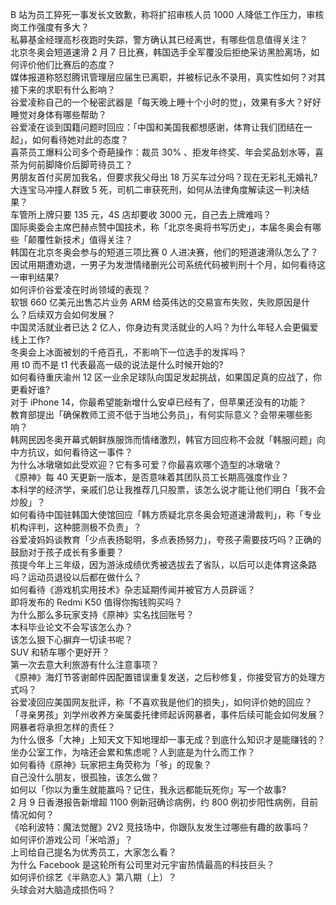 B 站为员工猝死一事发长文致歉，称将扩招审核人员 1000 人降低工作压力，审核岗工作强度有多大？  
私募基金经理高杉夜跑时失踪，警方确认其已经离世，有哪些信息值得关注？  
北京冬奥会短道速滑 2 月 7 日比赛，韩国选手全军覆没后拒绝采访黑脸离场，如何评价他们比赛后的态度？  
媒体报道称怒怼腾讯管理层应届生已离职，并被标记永不录用，真实性如何？对其接下来的求职有什么影响？  
谷爱凌称自己的一个秘密武器是「每天晚上睡十个小时的觉」，效果有多大？好好睡觉对身体有哪些帮助？  
谷爱凌在谈到国籍问题时回应：「中国和美国我都想感谢，体育让我们团结在一起」，如何看待她对此的态度？  
喜茶员工爆料公司多个奇葩操作：裁员 30% 、拒发年终奖、年会奖品划水等，喜茶为何前脚降价后脚苛待员工？  
男朋友首付买房加我名，但要求我父母出 18 万买车过分吗？现在无彩礼无婚礼?  
大连宝马冲撞人群致 5 死，司机二审获死刑，如何从法律角度解读这一判决结果？  
车管所上牌只要 135 元，4S 店却要收 3000 元，自己去上牌难吗？  
国际奥委会主席巴赫点赞中国技术，称「北京冬奥将书写历史」，本届冬奥会有哪些「颠覆性新技术」值得关注？  
韩国在北京冬奥会参与的短道三项比赛 0 人进决赛，他们的短道速滑队怎么了？  
因试用期遭劝退，一男子为发泄情绪删光公司系统代码被判刑十个月，如何看待这一审判结果?  
如何评价谷爱凌在时尚领域的表现？  
软银 660 亿美元出售芯片业务 ARM 给英伟达的交易宣布失败，失败原因是什么？后续双方会如何发展？  
中国灵活就业者已达 2 亿人，你身边有灵活就业的人吗？为什么年轻人会更偏爱线上工作?  
冬奥会上冰面被划的千疮百孔，不影响下一位选手的发挥吗？  
用 t0 而不是 t1 代表最高一级的说法是什么时候开始的?  
如何看待重庆渝州 12 区一业余足球队向国足发起挑战，如果国足真的应战了，你更看好谁?  
对于 iPhone 14，你最希望能新增什么安卓已经有了，但苹果还没有的功能？  
教育部提出「确保教师工资不低于当地公务员」，有何实际意义？会带来哪些影响？  
韩网民因冬奥开幕式朝鲜族服饰而情绪激烈，韩官方回应称不会就「韩服问题」向中方抗议，如何看待这一事件？  
为什么冰墩墩如此受欢迎？它有多可爱？你最喜欢哪个造型的冰墩墩？  
《原神》每 40 天更新一版本，是否意味着其团队员工长期高强度作业？  
本科学的经济学，亲戚们总让我推荐几只股票，该怎么说才能让他们明白「我不会炒股」？  
如何看待中国驻韩国大使馆回应「韩方质疑北京冬奥会短道速滑裁判」，称「专业机构评判，这种臆测极不负责」？  
谷爱凌妈妈谈教育「少点表扬聪明，多点表扬努力」，夸孩子需要技巧吗？正确的鼓励对于孩子成长有多重要？  
孩提今年上三年级，因为游泳成绩优秀被选拔去了省队，以后可以走体育这条路吗？运动员退役以后都在做什么？  
如何看待《游戏机实用技术》杂志延期传闻并被官方人员辟谣？  
即将发布的 Redmi K50 值得你掏钱购买吗？  
为什么那么多玩家支持《原神》实名找回账号？  
本科毕业论文不会写该怎么办？  
该怎么狠下心摒弃一切读书呢？  
SUV 和轿车哪个更好开？  
第一次去意大利旅游有什么注意事项？  
《原神》海灯节答谢邮件因配置错误重复发送，之后秒修复，你接受官方的处理方式吗？  
谷爱凌回应美国网友批评，称「不喜欢我是他们的损失」，如何评价她的回应？  
「寻亲男孩」刘学州收养方亲属委托律师起诉网暴者，事件后续可能会如何发展？网暴者将承担怎样的责任？  
为什么很多「大神」上知天文下知地理却一事无成？到底什么知识才是能赚钱的？  
坐办公室工作，为啥还会累和焦虑呢？人到底是为什么而工作？  
如何看待《原神》玩家把主角荧称为「爷」的现象？  
自己没什么朋友，很孤独，该怎么做？  
如何以「你以为重生就能赢吗？记住，我永远都能玩死你」写一个故事?  
2 月 9 日香港报告新增超 1100 例新冠确诊病例，约 800 例初步阳性病例，目前情况如何？  
《哈利波特：魔法觉醒》2V2 竞技场中，你跟队友发生过哪些有趣的故事吗？  
如何评价游戏公司「米哈游」？  
上司给自己提名为优秀员工，大家怎么看？  
为什么 Facebook 是这轮所有公司里对元宇宙热情最高的科技巨头？  
如何评价综艺《半熟恋人》第八期（上）？  
头球会对大脑造成损伤吗？  
